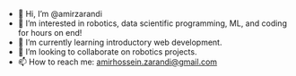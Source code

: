 - 👋 Hi, I’m @amirzarandi
- 👀 I’m interested in robotics, data scientific programming, ML, and coding for hours on end!
- 🌱 I’m currently learning introductory web development.
- 💞️ I’m looking to collaborate on robotics projects. 
- 📫 How to reach me: amirhossein.zarandi@gmail.com

<!---
amirzarandi/amirzarandi is a ✨ special ✨ repository because its `README.md` (this file) appears on your GitHub profile.
You can click the Preview link to take a look at your changes.
--->
